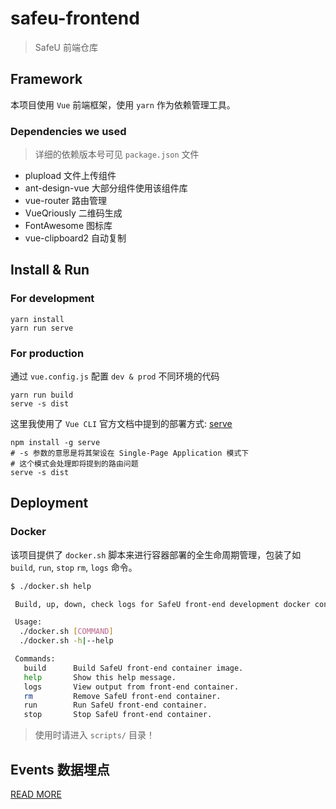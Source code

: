 # safeu-frontend
> SafeU 前端仓库

## Framework
本项目使用 `Vue` 前端框架，使用 `yarn` 作为依赖管理工具。

### Dependencies we used
> 详细的依赖版本号可见 `package.json` 文件

- plupload 文件上传组件
- ant-design-vue 大部分组件使用该组件库
- vue-router 路由管理
- VueQriously 二维码生成
- FontAwesome 图标库
- vue-clipboard2 自动复制

## Install & Run
### For development

```
yarn install
yarn run serve
```
### For production
通过 `vue.config.js` 配置 `dev & prod` 不同环境的代码

```
yarn run build
serve -s dist
```

这里我使用了 `Vue CLI` 官方文档中提到的部署方式: [serve](https://cli.vuejs.org/zh/guide/deployment.html#%E9%80%9A%E7%94%A8%E6%8C%87%E5%8D%97)

```
npm install -g serve
# -s 参数的意思是将其架设在 Single-Page Application 模式下
# 这个模式会处理即将提到的路由问题
serve -s dist
```

## Deployment

### Docker

该项目提供了 `docker.sh` 脚本来进行容器部署的全生命周期管理，包装了如 `build`, `run`, `stop` `rm`, `logs` 命令。

```bash
$ ./docker.sh help

 Build, up, down, check logs for SafeU front-end development docker container.

 Usage:
  ./docker.sh [COMMAND]
  ./docker.sh -h|--help

 Commands:
   build      Build SafeU front-end container image.
   help       Show this help message.
   logs       View output from front-end container.
   rm         Remove SafeU front-end container.
   run        Run SafeU front-end container.
   stop       Stop SafeU front-end container.
```

> 使用时请进入 `scripts/` 目录！

## Events 数据埋点

[READ MORE](./docs/events.md)